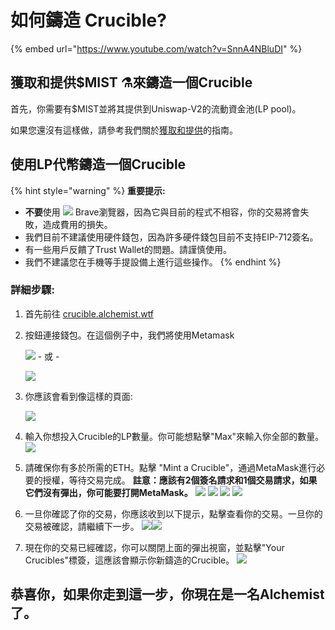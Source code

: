 # 如何鑄造 Crucible?

{% embed url="https://www.youtube.com/watch?v=SnnA4NBluDI" %}

## **獲取**和提供$MIST ⚗️來鑄造一個Crucible

首先，你需要有$MIST並將其提供到Uniswap-V2的流動資金池\(LP pool\)。

如果您還沒有這樣做，請參考我們關於[獲取和提供](../../acquiring-and-subscribing.md)的指南。 

## 使用LP代幣鑄造一個Crucible

{% hint style="warning" %}
**重要提示:**

* **不要**使用 ![](../../.gitbook/assets/brave.png) Brave瀏覽器，因為它與目前的程式不相容，你的交易將會失敗，造成費用的損失。
* 我們目前不建議使用硬件錢包，因為許多硬件錢包目前不支持EIP-712簽名。
* 有一些用戶反饋了Trust Wallet的問題。請謹慎使用。 
*  我們不建議您在手機等手提設備上進行這些操作。 
{% endhint %}

### 詳細步驟:

1. 首先前往 [crucible.alchemist.wtf](https://crucible.alchemist.wtf/) 
2. 按鈕連接錢包。在這個例子中，我們將使用Metamask

   ![](../../.gitbook/assets/screenshot-2021-05-07-at-12.48.31.png)  - 或 -  

   ![](../../.gitbook/assets/screenshot-2021-05-07-at-12.48.38.png) 

3. 你應該會看到像這樣的頁面:

    ![](../../.gitbook/assets/screenshot-2021-05-07-at-12.49.57.png) 

4. 輸入你想投入Crucible的LP數量。你可能想點擊"Max"來輸入你全部的數量。  ![](../../.gitbook/assets/screenshot-2021-05-07-at-12.50.01.png)  
5. 請確保你有多於所需的ETH。點擊 "Mint a Crucible"，通過MetaMask進行必要的授權，等待交易完成。 **註意：應該有2個簽名請求和1個交易請求，如果它們沒有彈出，你可能要打開MetaMask。** ![](../../.gitbook/assets/screenshot-2021-05-07-at-12.50.05.png)  ![](../../.gitbook/assets/screenshot-2021-05-07-at-12.50.16.png) ![](../../.gitbook/assets/screenshot-2021-05-07-at-12.50.20.png) ![](../../.gitbook/assets/screenshot-2021-05-07-at-12.50.28.png) 
6. 一旦你確認了你的交易，你應該收到以下提示，點擊查看你的交易。一旦你的交易被確認，請繼續下一步。 ![](../../.gitbook/assets/screenshot-2021-05-07-at-13.12.02.png)![](../../.gitbook/assets/screenshot-2021-05-07-at-13.24.50.png) 
7. 現在你的交易已經確認，你可以關閉上面的彈出視窗，並點擊"Your Crucibles"標簽，這應該會顯示你新鑄造的Crucible。 ![](../../.gitbook/assets/screenshot-2021-05-07-at-13.01.22.png) 

## 恭喜你，如果你走到這一步，你現在是一名Alchemist了。

